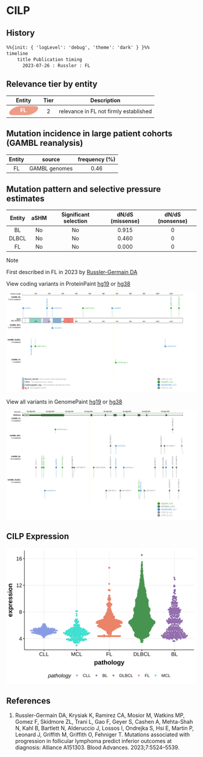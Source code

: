 # CILP
## History

```mermaid
%%{init: { 'logLevel': 'debug', 'theme': 'dark' } }%%
timeline
    title Publication timing
      2023-07-26 : Russler : FL
```
## Relevance tier by entity

|Entity|Tier|Description                           |
|:------:|:----:|--------------------------------------|
|![FL](images/icons/FL_tier2.png)    |2   |relevance in FL not firmly established|

## Mutation incidence in large patient cohorts (GAMBL reanalysis)

|Entity|source       |frequency (%)|
|:------:|:-------------:|:-------------:|
|FL    |GAMBL genomes|0.46         |

## Mutation pattern and selective pressure estimates

|Entity|aSHM|Significant selection|dN/dS (missense)|dN/dS (nonsense)|
|:------:|:----:|:---------------------:|:----------------:|:----------------:|
|BL    |No  |No                   |0.915           |0               |
|DLBCL |No  |No                   |0.460           |0               |
|FL    |No  |No                   |0.000           |0               |


> [!NOTE]
> First described in FL in 2023 by [Russler-Germain DA](https://pubmed.ncbi.nlm.nih.gov/37493986)


View coding variants in ProteinPaint [hg19](https://morinlab.github.io/LLMPP/GAMBL/CILP_protein.html)  or [hg38](https://morinlab.github.io/LLMPP/GAMBL/CILP_protein_hg38.html)

![image](images/proteinpaint/CILP_NM_003613.svg)

View all variants in GenomePaint [hg19](https://morinlab.github.io/LLMPP/GAMBL/CILP.html)  or [hg38](https://morinlab.github.io/LLMPP/GAMBL/CILP_hg38.html)

![image](images/proteinpaint/CILP.svg)
## CILP Expression
![image](images/gene_expression/CILP_by_pathology.svg)
<!-- ORIGIN: russler-germainMutationsAssociatedProgression2023a -->
<!-- FL: russler-germainMutationsAssociatedProgression2023a -->
## References
1.  Russler-Germain DA, Krysiak K, Ramirez CA, Mosior M, Watkins MP, Gomez F, Skidmore ZL, Trani L, Gao F, Geyer S, Cashen A, Mehta-Shah N, Kahl B, Bartlett N, Alderuccio J, Lossos I, Ondrejka S, Hsi E, Martin P, Leonard J, Griffith M, Griffith O, Fehniger T. Mutations associated with progression in follicular lymphoma predict inferior outcomes at diagnosis: Alliance A151303. Blood Advances. 2023;7:5524–5539. 
